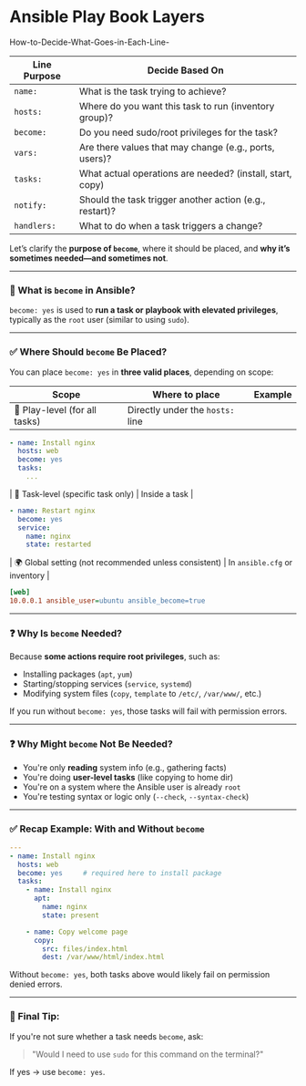 # Ansible Play Book Layers
How-to-Decide-What-Goes-in-Each-Line-

| Line Purpose | Decide Based On                                           |
| ------------ | --------------------------------------------------------- |
| `name:`      | What is the task trying to achieve?                       |
| `hosts:`     | Where do you want this task to run (inventory group)?     |
| `become:`    | Do you need sudo/root privileges for the task?            |
| `vars:`      | Are there values that may change (e.g., ports, users)?    |
| `tasks:`     | What actual operations are needed? (install, start, copy) |
| `notify:`    | Should the task trigger another action (e.g., restart)?   |
| `handlers:`  | What to do when a task triggers a change?                 |



Let’s clarify the **purpose of `become`**, where it should be placed, and **why it’s sometimes needed—and sometimes not**.

---

### 🔹 What is `become` in Ansible?

`become: yes` is used to **run a task or playbook with elevated privileges**, typically as the `root` user (similar to using `sudo`).

---

### ✅ Where Should `become` Be Placed?

You can place `become: yes` in **three valid places**, depending on scope:

| Scope                         | Where to place                   | Example |
| ----------------------------- | -------------------------------- | ------- |
| 🔄 Play-level (for all tasks) | Directly under the `hosts:` line |         |

```yaml
- name: Install nginx
  hosts: web
  become: yes
  tasks:
    ...
```

\| 🔁 Task-level (specific task only) | Inside a task |

```yaml
- name: Restart nginx
  become: yes
  service:
    name: nginx
    state: restarted
```

\| 🌍 Global setting (not recommended unless consistent) | In `ansible.cfg` or inventory |

```ini
[web]
10.0.0.1 ansible_user=ubuntu ansible_become=true
```

---

### ❓ Why Is `become` Needed?

Because **some actions require root privileges**, such as:

* Installing packages (`apt`, `yum`)
* Starting/stopping services (`service`, `systemd`)
* Modifying system files (`copy`, `template` to `/etc/`, `/var/www/`, etc.)

If you run without `become: yes`, those tasks will fail with permission errors.

---

### ❓ Why Might `become` Not Be Needed?

* You're only **reading** system info (e.g., gathering facts)
* You're doing **user-level tasks** (like copying to home dir)
* You're on a system where the Ansible user is already `root`
* You're testing syntax or logic only (`--check`, `--syntax-check`)

---

### ✅ Recap Example: With and Without `become`

```yaml
---
- name: Install nginx
  hosts: web
  become: yes     # required here to install package
  tasks:
    - name: Install nginx
      apt:
        name: nginx
        state: present

    - name: Copy welcome page
      copy:
        src: files/index.html
        dest: /var/www/html/index.html
```

Without `become: yes`, both tasks above would likely fail on permission denied errors.

---

### 📌 Final Tip:

If you're not sure whether a task needs `become`, ask:

> "Would I need to use `sudo` for this command on the terminal?"

If yes → use `become: yes`.
